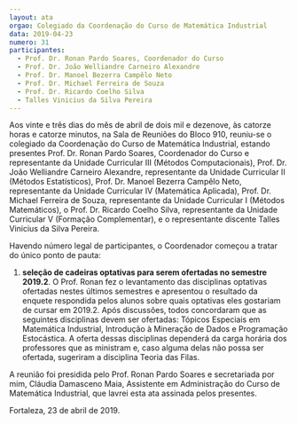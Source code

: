 ```yaml
---
layout: ata
orgao: Colegiado da Coordenação do Curso de Matemática Industrial
data: 2019-04-23
numero: 31
participantes:
  - Prof. Dr. Ronan Pardo Soares, Coordenador do Curso
  - Prof. Dr. João Welliandre Carneiro Alexandre
  - Prof. Dr. Manoel Bezerra Campêlo Neto
  - Prof. Dr. Michael Ferreira de Souza
  - Prof. Dr. Ricardo Coelho Silva
  - Talles Vinicius da Silva Pereira
---
```


Aos vinte e três dias do mês de abril de dois mil e dezenove, às catorze horas e catorze minutos, na Sala de Reuniões do Bloco 910, reuniu-se o colegiado da Coordenação do Curso de Matemática Industrial, estando presentes Prof. Dr. Ronan Pardo Soares, Coordenador do Curso e representante da Unidade Curricular III (Métodos Computacionais), Prof. Dr. João Welliandre Carneiro Alexandre, representante da Unidade Curricular II (Métodos Estatísticos), Prof. Dr. Manoel Bezerra Campêlo Neto, representante da Unidade Curricular IV (Matemática Aplicada), Prof. Dr. Michael Ferreira de Souza, representante da Unidade Curricular I (Métodos Matemáticos), o Prof. Dr. Ricardo Coelho Silva, representante da Unidade Curricular V (Formação Complementar), e o representante discente Talles Vinicius da Silva Pereira.

Havendo número legal de participantes, o Coordenador começou a tratar do único ponto de pauta:

1. **seleção de cadeiras optativas para serem ofertadas no semestre 2019.2**.
   O Prof. Ronan fez o levantamento das disciplinas optativas ofertadas nestes últimos semestres e apresentou o resultado da enquete respondida pelos alunos sobre quais optativas eles gostariam de cursar em 2019.2.
   Após discussões, todos concordaram que as seguintes disciplinas devem ser ofertadas: Tópicos Especiais em Matemática Industrial, Introdução à Mineração de Dados e Programação Estocástica.
   A oferta dessas disciplinas dependerá da carga horária dos professores que as ministram e, caso alguma delas não possa ser ofertada, sugeriram a disciplina Teoria das Filas.

A reunião foi presidida pelo Prof. Ronan Pardo Soares e secretariada por mim, Cláudia Damasceno Maia, Assistente em Administração do Curso de Matemática Industrial, que lavrei esta ata assinada pelos presentes.

Fortaleza, 23 de abril de 2019.

